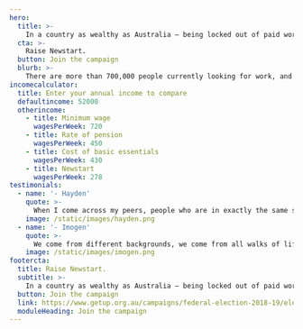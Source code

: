 ```yaml
---
hero:
  title: >-
    In a country as wealthy as Australia – being locked out of paid work, shouldn’t mean being locked into poverty.
  cta: >-
    Raise Newstart.
  button: Join the campaign
  blurb: >-
    There are more than 700,000 people currently looking for work, and more than 1.1 million people looking for more paid hours. <a href="https://www.abs.gov.au/ausstats/abs@.nsf/mf/6354.0" target="_blank">Yet according to the latest available data</a>, there are only 240,000 jobs available. Unemployment isn’t a choice, and people who are forced to experience it should be able to live with dignity and respect
incomecalculator:
  title: Enter your annual income to compare
  defaultincome: 52000
  otherincome:
    - title: Minimum wage
      wagesPerWeek: 720
    - title: Rate of pension
      wagesPerWeek: 450
    - title: Cost of basic essentials
      wagesPerWeek: 430
    - title: Newstart
      wagesPerWeek: 278
testimonials:
  - name: '- Hayden'
    quote: >-
      When I come across my peers, people who are in exactly the same situation as me, we don’t feel so alone. And we hear each others stories and the wins we’ve had. And we feel like a family and that we actually do matter to people. And it actually empowers us, so when we are speaking up, other people feel brave enough to add their voices as well.
    image: /static/images/hayden.png
  - name: '- Imogen'
    quote: >-
      We come from different backgrounds, we come from all walks of life. And those that end up falling through the cracks, do need a society that maintains a standard that help them keep their dignity.
    image: /static/images/imogen.png
footercta:
  title: Raise Newstart.
  subtitle: >-
    In a country as wealthy as Australia – being locked out of paid work, shouldn’t mean being locked into poverty.
  button: Join the campaign
  link: https://www.getup.org.au/campaigns/federal-election-2018-19/election-home/join-us
  moduleHeading: Join the campaign
---
```

